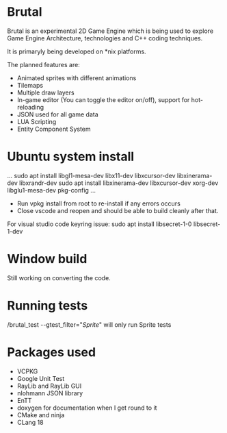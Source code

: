 # Brutal
Brutal is an experimental 2D Game Engine which is being used to explore Game Engine Architecture, technologies and C++ coding techniques.

It is primaryly being developed on *nix platforms.

The planned features are:
- Animated sprites with different animations
- Tilemaps
- Multiple draw layers
- In-game editor (You can toggle the editor on/off), support for hot-reloading
- JSON used for all game data
- LUA Scripting
- Entity Component System

# Ubuntu system install
...
sudo apt install libgl1-mesa-dev libx11-dev libxcursor-dev libxinerama-dev libxrandr-dev
sudo apt install libxinerama-dev libxcursor-dev xorg-dev libglu1-mesa-dev pkg-config
...

- Run vpkg install from root to re-install if any errors occurs
- Close vscode and reopen and should be able to build cleanly after that.

For visual studio code keyring issue:
sudo apt install libsecret-1-0 libsecret-1-dev

# Window build
Still working on converting the code.

# Running tests
/brutal_test --gtest_filter="*Sprite*" will only run Sprite tests

# Packages used
- VCPKG
- Google Unit Test
- RayLib and RayLib GUI
- nlohmann JSON library
- EnTT
- doxygen for documentation when I get round to it
- CMake and ninja
- CLang 18 
